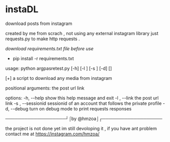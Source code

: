 # instaDL
download posts from instagram

created by me from scrach , not using any external instagram library just requests.py to make http requests .

*download requirements.txt file before use*
- pip install -r requirements.txt

usage: python argpasretest.py [-h] [-l <media-link>] [-s <session-id>] [-d] [<media-link>]

 [+] a script to download any media from instagram

positional arguments:
  <media-link>          the post url link

options:
  -h, --help            show this help message and exit
  -l <media-link>, --link <media-link>
                        the post url link
  -s <session-id>, --sessionid <session-id>
                        sessionid of an account that follows the private profile
  -d, --debug           turn on debug mode to print requests responses

───────────────────┘⌠by @hmzoa⌡┌───────────────────

the project is not done yet im still devoloping it , if you have ant problem contact me at https://instagram.com/hmzoa/
